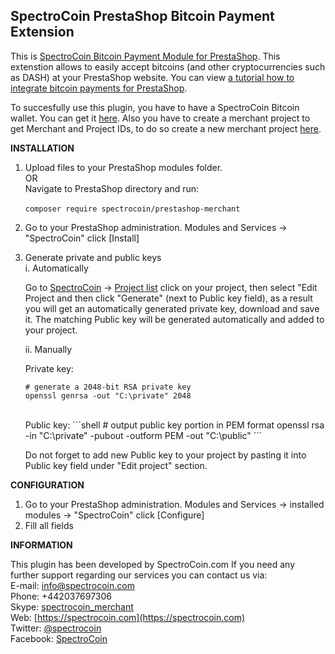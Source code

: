 SpectroCoin PrestaShop Bitcoin Payment Extension
---------------

This is [SpectroCoin Bitcoin Payment Module for PrestaShop](https://spectrocoin.com/en/plugins/accept-bitcoin-prestashop.html). This extenstion allows to easily accept bitcoins (and other cryptocurrencies such as DASH) at your PrestaShop website. You can view [a tutorial how to integrate bitcoin payments for PrestaShop](https://www.youtube.com/watch?v=dURplFz_fqY).

To succesfully use this plugin, you have to have a SpectroCoin Bitcoin wallet. You can get it [here](https://spectrocoin.com/en/bitcoin-wallet.html). Also you have to create a merchant project to get Merchant and Project IDs, to do so create a new merchant project [here](https://spectrocoin.com/en/merchant/api/create.html).

**INSTALLATION**

1. Upload files to your PrestaShop modules folder.<br />
	OR <br />
  Navigate to PrestaShop directory and run: <br />
      <br />
    `composer require spectrocoin/prestashop-merchant`
	<br />
2. Go to your PrestaShop administration. Modules and Services -> "SpectroCoin" click [Install]
3. Generate private and public keys<br />
	i. Automatically<br />
	
	Go to [SpectroCoin](https://spectrocoin.com/) -> [Project list](https://spectrocoin.com/en/merchant/api/list.html)
	click on your project, then select "Edit Project and then click "Generate" (next to Public key field), as a result you will get an automatically generated private key, download and save it. The matching Public key will be generated automatically and added to your project.
	
	ii. Manually<br />
    	
	Private key:
    ```shell
    # generate a 2048-bit RSA private key
    openssl genrsa -out "C:\private" 2048
	
    ```
    <br />
    	Public key:
    ```shell
    # output public key portion in PEM format
    openssl rsa -in "C:\private" -pubout -outform PEM -out "C:\public"
    ```
	<br />

	Do not forget to add new Public key to your project by pasting it into Public key field under "Edit project" section. 
    

**CONFIGURATION**

1. Go to your PrestaShop administration. Modules and Services -> installed modules -> "SpectroCoin" click [Configure]
2. Fill all fields

**INFORMATION** 

This plugin has been developed by SpectroCoin.com
If you need any further support regarding our services you can contact us via:<br />
E-mail: [info@spectrocoin.com](mailto:info@spectrocoin.com)<br />
Phone: +442037697306<br />
Skype: [spectrocoin_merchant](skype:spectrocoin_merchant)<br />
Web: [https://spectrocoin.com](https://spectrocoin.com)<br />
Twitter: [@spectrocoin](https://twitter.com/spectrocoin)<br />
Facebook: [SpectroCoin](https://www.facebook.com/spectrocoin)<br />
